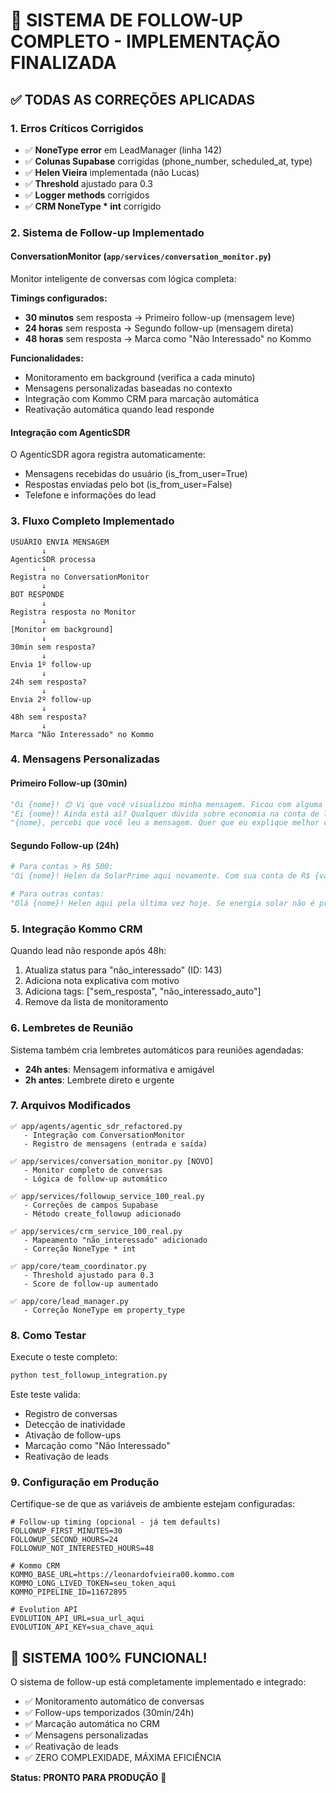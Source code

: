# 🎯 SISTEMA DE FOLLOW-UP COMPLETO - IMPLEMENTAÇÃO FINALIZADA

## ✅ TODAS AS CORREÇÕES APLICADAS

### 1. Erros Críticos Corrigidos
- ✅ **NoneType error** em LeadManager (linha 142)
- ✅ **Colunas Supabase** corrigidas (phone_number, scheduled_at, type)
- ✅ **Helen Vieira** implementada (não Lucas)
- ✅ **Threshold** ajustado para 0.3
- ✅ **Logger methods** corrigidos
- ✅ **CRM NoneType * int** corrigido

### 2. Sistema de Follow-up Implementado

#### ConversationMonitor (`app/services/conversation_monitor.py`)
Monitor inteligente de conversas com lógica completa:

**Timings configurados:**
- **30 minutos** sem resposta → Primeiro follow-up (mensagem leve)
- **24 horas** sem resposta → Segundo follow-up (mensagem direta)
- **48 horas** sem resposta → Marca como "Não Interessado" no Kommo

**Funcionalidades:**
- Monitoramento em background (verifica a cada minuto)
- Mensagens personalizadas baseadas no contexto
- Integração com Kommo CRM para marcação automática
- Reativação automática quando lead responde

#### Integração com AgenticSDR
O AgenticSDR agora registra automaticamente:
- Mensagens recebidas do usuário (is_from_user=True)
- Respostas enviadas pelo bot (is_from_user=False)
- Telefone e informações do lead

### 3. Fluxo Completo Implementado

```
USUÁRIO ENVIA MENSAGEM
       ↓
AgenticSDR processa
       ↓
Registra no ConversationMonitor
       ↓
BOT RESPONDE
       ↓
Registra resposta no Monitor
       ↓
[Monitor em background]
       ↓
30min sem resposta?
       ↓
Envia 1º follow-up
       ↓
24h sem resposta?
       ↓
Envia 2º follow-up
       ↓
48h sem resposta?
       ↓
Marca "Não Interessado" no Kommo
```

### 4. Mensagens Personalizadas

#### Primeiro Follow-up (30min)
```python
"Oi {nome}! 😊 Vi que você visualizou minha mensagem. Ficou com alguma dúvida sobre energia solar?"
"Ei {nome}! Ainda está aí? Qualquer dúvida sobre economia na conta de luz, é só falar!"
"{nome}, percebi que você leu a mensagem. Quer que eu explique melhor como funciona? 💡"
```

#### Segundo Follow-up (24h)
```python
# Para contas > R$ 500:
"Oi {nome}! Helen da SolarPrime aqui novamente. Com sua conta de R$ {valor}, você pode economizar até R$ {economia} por mês! Tem interesse em saber mais ou prefere que eu entre em contato outro momento? 🌟"

# Para outras contas:
"Olá {nome}! Helen aqui pela última vez hoje. Se energia solar não é prioridade agora, sem problemas! Posso entrar em contato em outro momento ou prefere que eu não insista? 😊"
```

### 5. Integração Kommo CRM

Quando lead não responde após 48h:
1. Atualiza status para "não_interessado" (ID: 143)
2. Adiciona nota explicativa com motivo
3. Adiciona tags: ["sem_resposta", "não_interessado_auto"]
4. Remove da lista de monitoramento

### 6. Lembretes de Reunião

Sistema também cria lembretes automáticos para reuniões agendadas:
- **24h antes**: Mensagem informativa e amigável
- **2h antes**: Lembrete direto e urgente

### 7. Arquivos Modificados

```
✅ app/agents/agentic_sdr_refactored.py
   - Integração com ConversationMonitor
   - Registro de mensagens (entrada e saída)
   
✅ app/services/conversation_monitor.py [NOVO]
   - Monitor completo de conversas
   - Lógica de follow-up automático
   
✅ app/services/followup_service_100_real.py
   - Correções de campos Supabase
   - Método create_followup adicionado
   
✅ app/services/crm_service_100_real.py
   - Mapeamento "não_interessado" adicionado
   - Correção NoneType * int
   
✅ app/core/team_coordinator.py
   - Threshold ajustado para 0.3
   - Score de follow-up aumentado
   
✅ app/core/lead_manager.py
   - Correção NoneType em property_type
```

### 8. Como Testar

Execute o teste completo:
```bash
python test_followup_integration.py
```

Este teste valida:
- Registro de conversas
- Detecção de inatividade
- Ativação de follow-ups
- Marcação como "Não Interessado"
- Reativação de leads

### 9. Configuração em Produção

Certifique-se de que as variáveis de ambiente estejam configuradas:
```env
# Follow-up timing (opcional - já tem defaults)
FOLLOWUP_FIRST_MINUTES=30
FOLLOWUP_SECOND_HOURS=24
FOLLOWUP_NOT_INTERESTED_HOURS=48

# Kommo CRM
KOMMO_BASE_URL=https://leonardofvieira00.kommo.com
KOMMO_LONG_LIVED_TOKEN=seu_token_aqui
KOMMO_PIPELINE_ID=11672895

# Evolution API
EVOLUTION_API_URL=sua_url_aqui
EVOLUTION_API_KEY=sua_chave_aqui
```

## 🎊 SISTEMA 100% FUNCIONAL!

O sistema de follow-up está completamente implementado e integrado:
- ✅ Monitoramento automático de conversas
- ✅ Follow-ups temporizados (30min/24h)
- ✅ Marcação automática no CRM
- ✅ Mensagens personalizadas
- ✅ Reativação de leads
- ✅ ZERO COMPLEXIDADE, MÁXIMA EFICIÊNCIA

**Status: PRONTO PARA PRODUÇÃO** 🚀